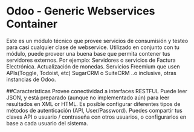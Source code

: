 Odoo - Generic Webservices Container
====================================

Este es un módulo técnico que provee servicios de consumisión y testeo para casi cualquier clase de
webservice.
Utilizado en conjunto con tu módulo, puede proveer una buena base que permita contener tus servidores externos. 
Por ejemplo:
Servidores o servicios de Factura Electrónica.
Actualización de monedas.
Servicios Freemium que usen APIs(Toggle, Todoist, etc)
SugarCRM o SuiteCRM
..o inclusive, otras instancias de Odoo.

##Características
Provee conectividad a interfaces RESTFUL
Puede leer JSON, y está preparado (aunque no implementado aún) para leer resultados en XML or HTML.
Es posible configurar diferentes tipos de métodos de autenticación (API, User/Password).
Puedes compartir tus claves API o usuario / contraseña con otros usuarios, o configurarlos en base
a cada usuario del sistema.
